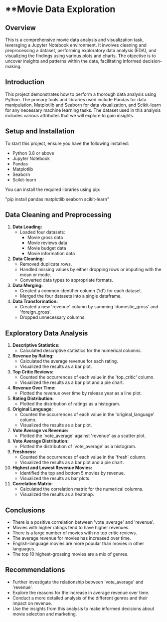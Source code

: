 # **Movie Data Exploration

## Overview
This is a comprehensive movie data analysis and visualization task, leveraging a Jupyter Notebook environment. It involves cleaning and preprocessing a dataset, performing exploratory data analysis (EDA), and visualizing the findings using various plots and charts. The objective is to uncover insights and patterns within the data, facilitating informed decision-making.

## Introduction
This project demonstrates how to perform a thorough data analysis using Python. The primary tools and libraries used include Pandas for data manipulation, Matplotlib and Seaborn for data visualization, and Scikit-learn for any necessary machine learning tasks. The dataset used in this analysis includes various attributes that we will explore to gain insights.

## Setup and Installation
To start this project, ensure you have the following installed:
- Python 3.8 or above
- Jupyter Notebook
- Pandas
- Matplotlib
- Seaborn
- Scikit-learn

You can install the required libraries using pip:

"pip install pandas matplotlib seaborn scikit-learn"

## **Data Cleaning and Preprocessing**

1. **Data Loading:**
   - Loaded four datasets:
     - Movie gross data
     - Movie reviews data
     - Movie budget data
     - Movie information data
2. **Data Cleaning:**
   - Removed duplicate rows.
   - Handled missing values by either dropping rows or imputing with the mean or mode.
   - Converted data types to appropriate formats.
3. **Data Merging:**
   - Created a common identifier column ('id') for each dataset.
   - Merged the four datasets into a single dataframe.
4. **Data Transformation:**
   - Created a new 'revenue' column by summing 'domestic_gross' and 'foreign_gross'.
   - Dropped unnecessary columns.

## **Exploratory Data Analysis**

1. **Descriptive Statistics:**
   - Calculated descriptive statistics for the numerical columns.
2. **Revenue by Rating:**
   - Calculated the average revenue for each rating.
   - Visualized the results as a bar plot.
3. **Top Critic Reviews:**
   - Counted the occurrences of each value in the 'top_critic' column.
   - Visualized the results as a bar plot and a pie chart.
4. **Revenue Over Time:**
   - Plotted the revenue over time by release year as a line plot.
5. **Rating Distribution:**
   - Plotted the distribution of ratings as a histogram.
6. **Original Language:**
   - Counted the occurrences of each value in the 'original_language' column.
   - Visualized the results as a bar plot.
7. **Vote Average vs Revenue:**
   - Plotted the 'vote_average' against 'revenue' as a scatter plot.
8. **Vote Average Distribution:**
   - Plotted the distribution of 'vote_average' as a histogram.
9. **Freshness:**
   - Counted the occurrences of each value in the 'fresh' column.
   - Visualized the results as a bar plot and a pie chart.
10. **Highest and Lowest Revenue Movies:**
    - Identified the top and bottom 5 movies by revenue.
    - Visualized the results as bar plots.
11. **Correlation Matrix:**
    - Calculated the correlation matrix for the numerical columns.
    - Visualized the results as a heatmap.

## **Conclusions**

- There is a positive correlation between 'vote_average' and 'revenue'.
- Movies with higher ratings tend to have higher revenues.
- There is a large number of movies with no top critic reviews.
- The average revenue for movies has increased over time.
- English-language movies are more popular than movies in other languages.
- The top 10 highest-grossing movies are a mix of genres.

## **Recommendations**

- Further investigate the relationship between 'vote_average' and 'revenue'.
- Explore the reasons for the increase in average revenue over time.
- Conduct a more detailed analysis of the different genres and their impact on revenue.
- Use the insights from this analysis to make informed decisions about movie selection and marketing.
